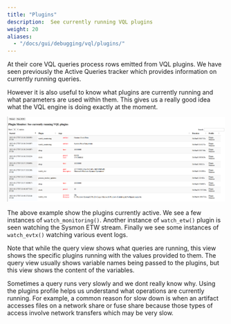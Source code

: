 ```yaml
---
title: "Plugins"
description:  See currently running VQL plugins
weight: 20
aliases:
  - "/docs/gui/debugging/vql/plugins/"
---
```


At their core VQL queries process rows emitted from VQL plugins. We
have seen previously the Active Queries tracker which provides
information on currently running queries.

However it is also useful to know what plugins are currently running
and what parameters are used within them. This gives us a really good
idea what the VQL engine is doing exactly at the moment.

![Plugin tracker profile](profile.png)

The above example show the plugins currently active. We see a few
instances of `watch_monitoring()`. Another instance of `watch_etw()`
plugin is seen watching the Sysmon ETW stream. Finally we see some
instances of `watch_evtx()` watching various event logs.

Note that while the query view shows what queries are running, this
view shows the specific plugins running with the values provided to
them. The query view usually shows variable names being passed to the
plugins, but this view shows the content of the variables.

Sometimes a query runs very slowly and we dont really know why. Using
the plugins profile helps us understand what operations are currently
running. For example, a common reason for slow down is when an
artifact accesses files on a network share or fuse share because those
types of access involve network transfers which may be very slow.
